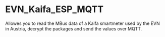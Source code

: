 # EVN_Kaifa_ESP_MQTT
Allowes you to read the MBus data of a Kaifa smartmeter used by the EVN in Austria, decrypt the packages and send the values over MQTT.
